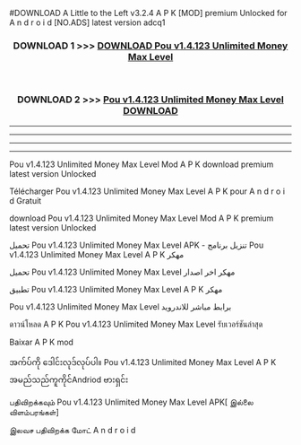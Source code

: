 #DOWNLOAD A Little to the Left v3.2.4 A P K [MOD] premium Unlocked for A n d r o i d [NO.ADS] latest version adcq1 



<div align="center">

<h3>DOWNLOAD 1 >>> <a href="https://downloadmod1.web.app/?judul=Pou v1.4.123 Unlimited Money Max Level ">DOWNLOAD Pou v1.4.123 Unlimited Money Max Level </a></h3><br>

<h3>DOWNLOAD 2 >>> <a href="https://downloadmod1.web.app/?judul=Pou v1.4.123 Unlimited Money Max Level ">Pou v1.4.123 Unlimited Money Max Level  DOWNLOAD </a></h3>

</div>


----------------------------------------------------------

----------------------------------------------------------

----------------------------------------------------------

----------------------------------------------------------


Pou v1.4.123 Unlimited Money Max Level  Mod A P K download premium latest version Unlocked

Télécharger Pou v1.4.123 Unlimited Money Max Level  A P K pour A n d r o i d Gratuit

download Pou v1.4.123 Unlimited Money Max Level  Mod A P K premium latest version Unlocked

تحميل Pou v1.4.123 Unlimited Money Max Level  APK - تنزيل برنامج Pou v1.4.123 Unlimited Money Max Level  A P K مهكر

تحميل Pou v1.4.123 Unlimited Money Max Level  مهكر اخر اصدار

تطبيق Pou v1.4.123 Unlimited Money Max Level  A P K مهكر

Pou v1.4.123 Unlimited Money Max Level  برابط مباشر للاندرويد

ดาวน์โหลด A P K Pou v1.4.123 Unlimited Money Max Level  รับเวอร์ชันล่าสุด

Baixar A P K mod

အက်ပ်ကို ဒေါင်းလုဒ်လုပ်ပါ။ Pou v1.4.123 Unlimited Money Max Level  A P K အမည်သည်ကူကိုင်Andriod ဗားရှင်း

பதிவிறக்கவும் Pou v1.4.123 Unlimited Money Max Level  APK[ இல்லை விளம்பரங்கள்] 
 
இலவச பதிவிறக்க மோட் A n d r o i d



